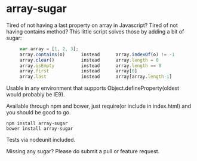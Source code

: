 array-sugar
============

Tired of not having a last property on array in Javascript? Tired of not having contains method?
This little script solves those by adding a bit of sugar:
```javascript    
     var array = [1, 2, 3];
     array.contains(o)      instead      array.indexOf(o) != -1
     array.clear()          instead      array.length = 0
     array.isEmpty          instead      array.length == 0
     array.first            instead      array[0]
     array.last             instead      array[array.length-1]
```
Usable in any environment that supports Object.defineProperty(oldest would probably be IE9).

Available through npm and bower, just require(or include in index.html) and you should be good to go.

    npm install array-sugar
    bower install array-sugar

Tests via nodeunit included.

Missing any sugar? Please do submit a pull or feature request.
